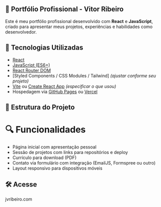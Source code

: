 
## 💼 Portfólio Profissional - Vitor Ribeiro

Este é meu portfólio profissional desenvolvido com **React** e **JavaScript**, criado para apresentar meus projetos, experiências e habilidades como desenvolvedor.

## 🚀 Tecnologias Utilizadas

- [React](https://reactjs.org/)
- [JavaScript (ES6+)](https://developer.mozilla.org/en-US/docs/Web/JavaScript)
- [React Router DOM](https://reactrouter.com/)
- [Styled Components / CSS Modules / Tailwind] *(ajustar conforme seu projeto)*
- [Vite](https://vitejs.dev/) ou [Create React App](https://create-react-app.dev/) *(especificar o que usou)*
- Hospedagem via [GitHub Pages](https://pages.github.com/) ou [Vercel](https://vercel.com/)

## 📂 Estrutura do Projeto




# 🔍 Funcionalidades

- Página inicial com apresentação pessoal
- Sessão de projetos com links para repositórios e deploy
- Currículo para download (PDF)
- Contato via formulário com integração (EmailJS, Formspree ou outro)
- Layout responsivo para dispositivos móveis

## 🛠️ Acesse

jvribeiro.com


